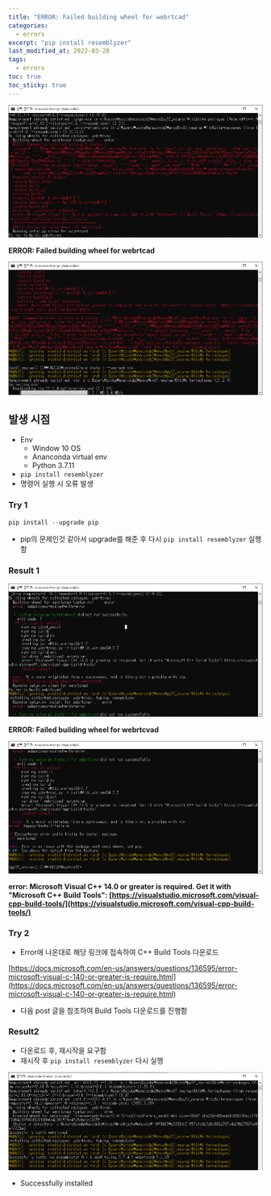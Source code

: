 ```yaml
---
title: "ERROR: Failed building wheel for webrtcad"
categories:
  - errors
excerpt: "pip install resemblyzer"
last_modified_at: 2022-03-28
tags:
  - errors
toc: true
toc_sticky: true
---
```


![Untitled](/assets/post_images/2022-03-28/Untitled.png)

**ERROR: Failed building wheel for webrtcad**

![Untitled](/assets/post_images/2022-03-28/Untitled%201.png)

## 발생 시점

- Env
    - Window 10 OS
    - Ananconda virtual env
    - Python 3.7.11
- `pip install resemblyzer`
- 명령어 실행 시 오류 발생

### Try 1

```python
pip install --upgrade pip
```

- pip의 문제인것 같아서 upgrade를 해준  후 다시 `pip install resemblyzer` 실행함

### Result 1

![Untitled](/assets/post_images/2022-03-28/Untitled%202.png)

**ERROR: Failed building wheel for webrtcvad**

![Untitled](/assets/post_images/2022-03-28/Untitled%203.png)

**error: Microsoft Visual C++ 14.0 or greater is required. Get it with "Microsoft C++ Build Tools": [https://visualstudio.microsoft.com/visual-cpp-build-tools/](https://visualstudio.microsoft.com/visual-cpp-build-tools/)** 

### Try 2

- Error에 나온대로 해당 링크에 접속하여 C++ Build Tools 다운로드

[https://docs.microsoft.com/en-us/answers/questions/136595/error-microsoft-visual-c-140-or-greater-is-require.html](https://docs.microsoft.com/en-us/answers/questions/136595/error-microsoft-visual-c-140-or-greater-is-require.html) 

- 다음 post 글을 참조하여 Build Tools 다운로드를 진행함

### Result2

- 다운로드 후, 재시작을 요구함
- 재시작 후 `pip install resemblyzer` 다시 실행

![Untitled](/assets/post_images/2022-03-28/Untitled%204.png)

- Successfully installed